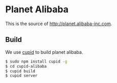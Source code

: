# Planet Alibaba

This is the source of <http://planet.alibaba-inc.com>.

## Build

We use [cupid](https://github.com/dotnil/cupid) to build planet alibaba.

```bash
$ sudo npm install cupid -g
$ cd cupid-alibaba
$ cupid build
$ cupid server
```